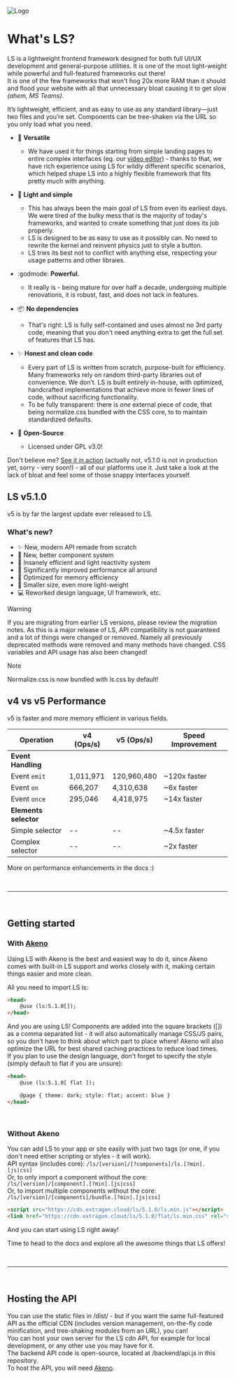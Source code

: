 ![Logo](https://github.com/user-attachments/assets/5dbb7603-9f18-4871-8c15-991833d6661f)

# What's LS?
LS is a lightweight frontend framework designed for both full UI/UX development and general-purpose utilities. It is one of the most light-weight while powerful and full-featured frameworks out there!<br>
It is one of the few frameworks that won't hog 20x more RAM than it should and flood your website with all that unnecessary bloat causing it to get slow *(ahem, MS Teams)*.<br>

It’s lightweight, efficient, and as easy to use as any standard library—just two files and you’re set. Components can be tree-shaken via the URL so you only load what you need.<br> 

- 🦎 **Versatile**
    - We have used it for things starting from simple landing pages to entire complex interfaces (eg. our [video editor](https://github.com/the-lstv/VideoEditor)) - thanks to that, we have rich experience using LS for wildly different specific scenarios, which helped shape LS into a highly flexible framework that fits pretty much with anything.

- 🐜 **Light and simple**
    - This has always been the main goal of LS from even its earliest days. We were tired of the bulky mess that is the majority of today's frameworks, and wanted to create something that just does its job properly.
    - LS is designed to be as easy to use as it possibly can. No need to rewrite the kernel and reinvent physics just to style a button.
    - LS tries its best not to conflict with anything else, respecting your usage patterns and other libraies.

- :godmode: **Powerful.**
    - It really is - being mature for over half a decade, undergoing multiple renovations, it is robust, fast, and does not lack in features.

- 📦 **No dependencies**
    - That's right: LS is fully self-contained and uses almost no 3rd party code, meaning that you don't need anything extra to get the full set of features that LS has.

- ✨ **Honest and clean code**
    - Every part of LS is written from scratch, purpose-built for efficiency. Many frameworks rely on random third-party libraries out of convenience. We don’t. LS is built entirely in-house, with optimized, handcrafted implementations that achieve more in fewer lines of code, without sacrificing functionality.
    - To be fully transparent: there is _one_ external piece of code, that being normalize.css bundled with the CSS core, to to maintain standardized defaults.

- 💪 **Open-Source**
    - Licensed under GPL v3.0!


Don't believe me? [See it in action]() (actually not, v5.1.0 is not in production yet, sorry - very soon!) - all of our platforms use it. Just take a look at the lack of bloat and feel some of those snappy interfaces yourself.
<br>


## LS v5.1.0
v5 is by far the largest update ever released to LS.<br>
### What's new?
- ✨ New, modern API remade from scratch
- 📔 New, better component system
- 🫧 Insanely efficient and light reactivity system
- 🚀 Significantly improved performance all around
- 💾 Optimized for memory efficiency
- 💼 Smaller size, even more light-weight
- 💻 Reworked design language, UI framework, etc.



> [!WARNING]
> If you are migrating from earlier LS versions, please review the migration notes. As this is a major release of LS, API compatibility is not guaranteed and a lot of things were changed or removed. Namely all previously deprecated methods were removed and many methods have changed.
> CSS variables and API usage has also been changed!

> [!NOTE]
> Normalize.css is now bundled with ls.css by default!

## v4 vs v5 Performance

v5 is faster and more memory efficient in various fields.

| Operation               | v4 (Ops/s)      | v5 (Ops/s)            | Speed Improvement |
|-------------------------|-----------------|-----------------------|-------------------|
| **Event Handling**      |                 |                       |                   |
| Event `emit`            | 1,011,971       | 120,960,480           | ~120x faster      |
| Event `on`              | 666,207         | 4,310,638             | ~6x faster        |
| Event `once`            | 295,046         | 4,418,975             | ~14x faster       |
| **Elements selector**   |                 |                       |                   |
| Simple selector         | --              | --                    | ~4.5x faster      |
| Complex selector        | --              | --                    | ~2x faster        |
More on performance enhancements in the docs :)

<br>

---

<br>

## Getting started
### With [Akeno](https://github.com/the-lstv/Akeno/)
Using LS with Akeno is the best and easiest way to do it, since Akeno comes with built-in LS support and works closely with it, making certain things easier and more clean.

 All you need to import LS is:
```html
<head>
    @use (ls:5.1.0[]);
</head>
```
And you are using LS! Components are added into the square brackets ([]) as a comma separated list - it will also automatically manage CSS/JS pairs, so you don't have to think about which part to place where! Akeno will also optimize the URL for best shared caching practices to reduce load times.<br>
 If you plan to use the design language, don't forget to specify the style (simply default to flat if you are unsure):
```html
<head>
    @use (ls:5.1.0[ flat ]);

    @page { theme: dark; style: flat; accent: blue }
</head>
```

<br>

### Without Akeno
You can add LS to your app or site easily with just two tags (or one, if you don't need either scripting or styles - it will work).<br>
API syntax (includes core): `/ls/[version]/[?components]/ls.[?min].[js|css]`<br>
Or, to only import a component without the core: `/ls/[version]/[component].[?min].[js|css]`<br>
Or, to import multiple components without the core: `/ls/[version]/[components]/bundle.[?min].[js|css]`

```html
<script src="https://cdn.extragon.cloud/ls/5.1.0/ls.min.js"></script>
<link href="https://cdn.extragon.cloud/ls/5.1.0/flat/ls.min.css" rel="stylesheet">
```

And you can start using LS right away!

Time to head to the docs and explore all the awesome things that LS offers!

<br>

---

<br>

## Hosting the API
You can use the static files in /dist/ - but if you want the same full-featured API as the official CDN (includes version management, on-the-fly code minification, and tree-shaking modules from an URL), you can!<br>
You can host your own server for the LS cdn API, for example for local development, or any other use you may have for it.<br>
The backend API code is open-source, located at /backend/api.js in this repository.<br>
To host the API, you will need [Akeno](https://github.com/the-lstv/Akeno/).
